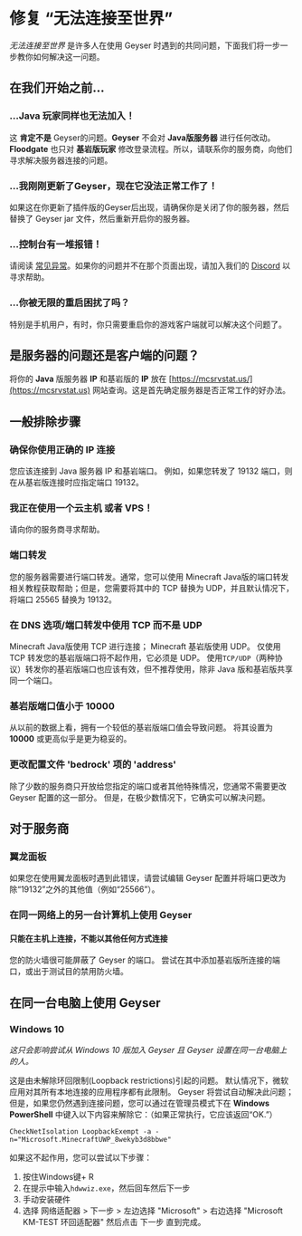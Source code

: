 # 修复 “无法连接至世界”

_无法连接至世界_ 是许多人在使用 Geyser 时遇到的共同问题，下面我们将一步一步教你如何解决这一问题。

## 在我们开始之前...

### ...Java 玩家同样也无法加入！

这 **肯定不是** Geyser的问题。**Geyser** 不会对 **Java版服务器** 进行任何改动。**Floodgate** 也只对 **基岩版玩家** 修改登录流程。所以，请联系你的服务商，向他们寻求解决服务器连接的问题。

### ...我刚刚更新了Geyser，现在它没法正常工作了！

如果这在你更新了插件版的Geyser后出现，请确保你是关闭了你的服务器，然后替换了 Geyser jar 文件，然后重新开启你的服务器。

### ...控制台有一堆报错！

请阅读 [常见异常](./)。如果你的问题并不在那个页面出现，请加入我们的 [Discord](https://discord.geysermc.org) 以寻求帮助。

### ...你被无限的重启困扰了吗？

特别是手机用户，有时，你只需要重启你的游戏客户端就可以解决这个问题了。

## 是服务器的问题还是客户端的问题？

将你的 **Java** 版服务器 **IP** 和基岩版的 **IP** 放在 [https://mcsrvstat.us/](https://mcsrvstat.us) 网站查询。这是首先确定服务器是否正常工作的好办法。

## 一般排除步骤

### 确保你使用正确的 IP 连接

您应该连接到 Java 服务器 IP 和基岩端口。 例如，如果您转发了 19132 端口，则在从基岩版连接时应指定端口 19132。

### 我正在使用一个云主机 或者 VPS！

请向你的服务商寻求帮助。

### 端口转发

您的服务器需要进行端口转发。通常，您可以使用 Minecraft Java版的端口转发相关教程获取帮助；但是，您需要将其中的 TCP 替换为 UDP，并且默认情况下，将端口 25565 替换为 19132。

### 在 DNS 选项/端口转发中使用 TCP 而不是 UDP

Minecraft Java版使用 TCP 进行连接； Minecraft 基岩版使用 UDP。 仅使用 TCP 转发您的基岩版端口将不起作用，它必须是 UDP。 使用`TCP/UDP`（两种协议）转发你的基岩版端口也应该有效，但不推荐使用，除非 Java 版和基岩版共享同一个端口。

### 基岩版端口值小于 10000

从以前的数据上看，拥有一个较低的基岩版端口值会导致问题。 将其设置为 **10000** 或更高似乎是更为稳妥的。

### 更改配置文件 'bedrock' 项的 'address'

除了少数的服务商只开放给您指定的端口或者其他特殊情况，您通常不需要更改 Geyser 配置的这一部分。 但是，在极少数情况下，它确实可以解决问题。

## 对于服务商

### 翼龙面板

如果您在使用翼龙面板时遇到此错误，请尝试编辑 Geyser 配置并将端口更改为除“19132”之外的其他值（例如“25566”）。

### 在同一网络上的另一台计算机上使用 Geyser

#### 只能在主机上连接，不能以其他任何方式连接

您的防火墙很可能屏蔽了 Geyser 的端口。 尝试在其中添加基岩版所连接的端口，或出于测试目的禁用防火墙。

## 在同一台电脑上使用 Geyser

### Windows 10

_这只会影响尝试从 Windows 10 版加入 Geyser 且 Geyser 设置在同一台电脑上的人。_

这是由未解除环回限制(Loopback restrictions)引起的问题。 默认情况下，微软应用对其所有本地连接的应用程序都有此限制。 Geyser 将尝试自动解决此问题；但是，如果您仍然遇到连接问题，您可以通过在管理员模式下在 **Windows PowerShell** 中键入以下内容来解除它：（如果正常执行，它应该返回“OK.”）

```
CheckNetIsolation LoopbackExempt -a -n="Microsoft.MinecraftUWP_8wekyb3d8bbwe"
```

如果这不起作用，您可以尝试以下步骤：

1. 按住Windows键+ R
2. 在提示中输入`hdwwiz.exe`，然后回车然后下一步
3. 手动安装硬件
4. 选择 网络适配器 > 下一步 > 左边选择 "Microsoft" > 右边选择 "Microsoft KM-TEST 环回适配器" 然后点击 下一步 直到完成。
